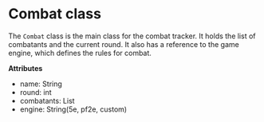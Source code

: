 # Combat class

The `Combat` class is the main class for the combat tracker. It holds the list of combatants and the current round. 
It also has a reference to the game engine, which defines the rules for combat.

**Attributes**

- name: String
- round: int
- combatants: List<Combatant>
- engine: String(5e, pf2e, custom)